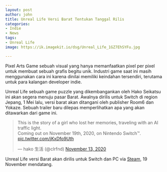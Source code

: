```yaml
---
layout: post
author: john
title: Unreal Life Versi Barat Tentukan Tanggal Rilis
categories:
- Indie
- News
tags:
- Unreal Life
image: https://ik.imagekit.io/dsg/Unreal_Life_1GZ7EhSYFu.jpg

---
```

Pixel Arts Game sebuah visual yang hanya memanfaatkan pixel per pixel untuk membuat sebuah grafis begitu unik. Industri game saat ini masih menggunakan cara ini karena dinilai memiliki keindahan tersendiri, terutama untuk para kalangan developer indie.

Unreal Life sebuah game puzzle yang dikembangankan oleh Hako Seikatsu ini akan segera menuju pasar Barat. Awalnya dirilis untuk Switch di region Jepang, 1 Mei lalu, versi barat akan ditangani oleh publisher Room6 dan Yokaze. Sebuah trailer baru dilepas memperlihatkan apa yang akan ditawarkan dari game ini.

<blockquote class="twitter-tweet tw-align-center"><p lang="en" dir="ltr">This is the story of a girl who lost her memories, traveling with an AI traffic light.<br>Coming out on November 19th, 2020, on Nintendo Switch™. <a href="https://t.co/jKxDfo9Uth">pic.twitter.com/jKxDfo9Uth</a></p>&mdash; hako 生活 (@clrfnd) <a href="https://twitter.com/clrfnd/status/1327098864919310337?ref_src=twsrc%5Etfw">November 13, 2020</a></blockquote> <script async src="https://platform.twitter.com/widgets.js" charset="utf-8"></script>

Unreal Life versi Barat akan dirilis untuk Switch dan PC via [Steam]( "https://store.steampowered.com/app/1335560/UNREAL_LIFE/"), 19 November mendatang.